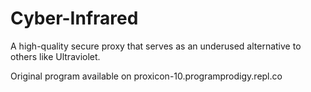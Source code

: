 # Cyber-Infrared
A high-quality secure proxy that serves as an underused alternative to others like Ultraviolet.

Original program available on proxicon-10.programprodigy.repl.co
